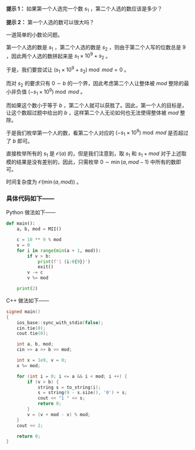 **提示 1：** 如果第一个人选完一个数 $s_1$ ，第二个人选的数应该是多少？

**提示 2：** 第一个人选的数可以很大吗？

一道简单的小数论问题。

第一个人选的数是 $s_1$ ，第二个人选的数是 $s_2$ ，则由于第二个人写的位数总是 $9$ ，因此两个人选的数拼起来是 $s_1\times 10^9+s_2$ 。

于是，我们要尝试让 $(s_1\times 10^9+s_2)\bmod mod = 0$ 。

而对 $s_2$ 的要求只有 $0\sim b$ 的一个界，因此考虑第二个人让整体被 $mod$ 整除的最小非负值 $(-s_1\times 10^9)\bmod mod$ 。

而如果这个数小于等于 $b$ ，第二个人就可以获胜了。因此，第一个人的目标是，让这个数超过题中给出的 $b$ ，这样第二个人无论如何也无法使得整体被 $mod$ 整除。

于是我们枚举第一个人的数，看第二个人对应的 $(-s_1\times 10^9)\bmod mod$ 是否超过了 $b$ 即可。

直接枚举所有的 $s_1$ 是 $\mathcal{O}(a)$ 的，但是我们注意到，取 $s_1$ 和 $s_1+mod$ 对于上述取模的结果是没有差别的，因此，只需枚举 $0\sim\min(a, mod-1)$ 中所有的数即可。

时间复杂度为 $\mathcal{O}(\min(a, mod))$ 。

### 具体代码如下——

Python 做法如下——

```Python []
def main():
    a, b, mod = MII()

    c = 10 ** 9 % mod
    v = 0
    for i in range(min(a + 1, mod)):
        if v > b:
            print(f'1 {i:0{9}}')
            exit()
        v -= c
        v %= mod

    print(2)
```

C++ 做法如下——

```cpp []
signed main()
{
    ios_base::sync_with_stdio(false);
    cin.tie(0);
    cout.tie(0);

    int a, b, mod;
    cin >> a >> b >> mod;

    int x = 1e9, v = 0;
    x %= mod;

    for (int i = 0; i <= a && i < mod; i ++) {
        if (v > b) {
            string s = to_string(i);
            s = string(9 - s.size(), '0') + s;
            cout << "1 " << s;
            return 0;
        }
        v = (v + mod - x) % mod;
    }
    cout << 2;

    return 0;
}
```
